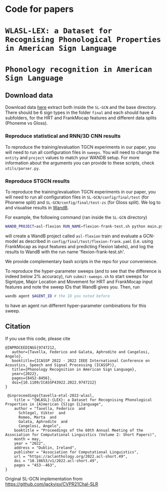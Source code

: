 # Code for papers 
# ``WLASL-LEX: a Dataset for Recognising Phonological Properties in American Sign Language``
# ``Phonology recognition in American Sign Language``

## Download data
Download data [here](https://kant.cs.man.ac.uk/data/public/data.tar.bz2) extract both inside the `SL-GCN` and the base directory.
There should be 6 sign types in the folder `final` and each should have 4 subfolders, for the HRT and FrankMocap features and different data splits (Phoneme vs Gloss).

### Reproduce statistical and RNN/3D CNN results

To reproduce the training/evaluation TGCN experiments in our paper, you will need to run all configuration files in `sweeps`.
You will need to change the `entity` and `project` values to match your WANDB setup.
For more information about the arguments you can provide to these scripts, check `utils/parser.py`.

### Reproduce STGCN results
To reproduce the training/evaluation TGCN experiments in our paper, you will need to run all configuration files in `SL-GCN/config/final/test` 
(for Phoneme split) and `SL-GCN/config/final/test-zs` (for Gloss split). We log to and visualise results in [WandB](https://wandb.ai).

For example, the following command (ran inside the `SL-GCN` directory)
```bash
WANDB_PROJECT=asl-flexion RUN_NAME=flexion-frank-test.sh python main.py --config config/final/test/flexion-frank.yaml
```
will create a WandB project called `asl-flexion` train and evaluate a GCN-model as described in `config/final/test/flexion-frank.yaml` (i.e. using FrankMocap as input features and predicting Flexion labels), 
and log the results to WandB with the run name 'flexion-frank-test.sh'.

We provide complementary bash scripts in the repo for your convenience.

To reproduce the hyper-parameter sweeps (and to see that the difference is indeed below 2% accuracy), run `submit-sweeps.sh` to start sweeps for 
Signtype, Major Location and Movement for HRT and FrankMocap input features and note the sweep IDs that WandB gives you. Then, run
```bash
wandb agent $AGENT_ID # the ID you noted before
```
to have an agent run different hyper-parameter combinations for this sweep.


## Citation

If you use this code, please cite

```
@INPROCEEDINGS{9747212,  
   author={Tavella, Federico and Galata, Aphrodite and Cangelosi, Angelo},
   booktitle={ICASSP 2022 - 2022 IEEE International Conference on Acoustics, Speech and Signal Processing (ICASSP)},
   title={Phonology Recognition in American Sign Language},
   year={2022},
   pages={8452-8456},
   doi={10.1109/ICASSP43922.2022.9747212}
}
               
 @inproceedings{tavella-etal-2022-wlasl,
    title = "{WLASL}-{LEX}: a Dataset for Recognising Phonological Properties in {A}merican {S}ign {L}anguage",
    author = "Tavella, Federico  and
      Schlegel, Viktor  and
      Romeo, Marta  and
      Galata, Aphrodite  and
      Cangelosi, Angelo",
    booktitle = "Proceedings of the 60th Annual Meeting of the Association for Computational Linguistics (Volume 2: Short Papers)",
    month = may,
    year = "2022",
    address = "Dublin, Ireland",
    publisher = "Association for Computational Linguistics",
    url = "https://aclanthology.org/2022.acl-short.49",
    doi = "10.18653/v1/2022.acl-short.49",
    pages = "453--463",
}
```
Original SL-GCN implementation from https://github.com/jackyjsy/CVPR21Chal-SLR
